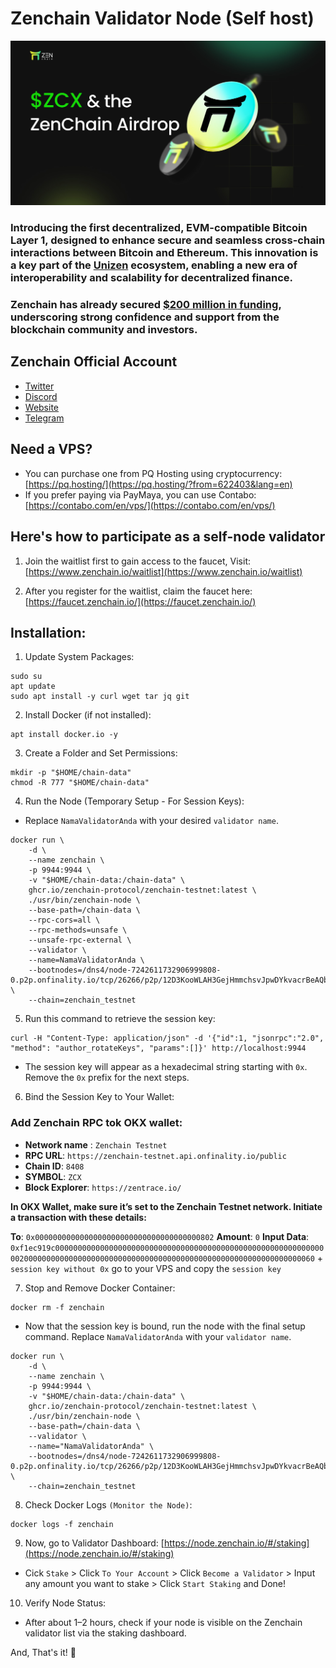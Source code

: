 # Zenchain Validator Node (Self host)


![Banner](https://github.com/SKaaalper/zenchain-validator-node/blob/main/zenchain.jpg)


### **Introducing the first decentralized, EVM-compatible Bitcoin Layer 1, designed to enhance secure and seamless cross-chain interactions between Bitcoin and Ethereum. This innovation is a key part of the [Unizen](https://x.com/unizen_io) ecosystem, enabling a new era of interoperability and scalability for decentralized finance.**


### **Zenchain has already secured [$200 million in funding](https://cryptorank.io/ico/unizen#funding-rounds), underscoring strong confidence and support from the blockchain community and investors.**


## Zenchain Official Account
- [Twitter](https://x.com/zen_chain)
- [Discord](https://discord.com/invite/zenchain)
- [Website](https://www.zenchain.io/)
- [Telegram](https://t.me/ZenchainAnnouncements)


## **Need a VPS?**

- You can purchase one from PQ Hosting using cryptocurrency: [https://pq.hosting/](https://pq.hosting/?from=622403&lang=en)
- If you prefer paying via PayMaya, you can use Contabo: [https://contabo.com/en/vps/](https://contabo.com/en/vps/)


## **Here's how to participate as a self-node validator**

1. Join the waitlist first to gain access to the faucet, Visit: [https://www.zenchain.io/waitlist](https://www.zenchain.io/waitlist)

2. After you register for the waitlist, claim the faucet here: [https://faucet.zenchain.io/](https://faucet.zenchain.io/)

## Installation:

1. Update System Packages:
```
sudo su
apt update
sudo apt install -y curl wget tar jq git
```

2.  Install Docker (if not installed):
```
apt install docker.io -y
```

3. Create a Folder and Set Permissions:
```
mkdir -p "$HOME/chain-data"
chmod -R 777 "$HOME/chain-data"
```

4. Run the Node (Temporary Setup - For Session Keys):

- Replace `NamaValidatorAnda` with your desired `validator name`.
```
docker run \
    -d \
    --name zenchain \
    -p 9944:9944 \
    -v "$HOME/chain-data:/chain-data" \
    ghcr.io/zenchain-protocol/zenchain-testnet:latest \
    ./usr/bin/zenchain-node \
    --base-path=/chain-data \
    --rpc-cors=all \
    --rpc-methods=unsafe \
    --unsafe-rpc-external \
    --validator \
    --name=NamaValidatorAnda \
    --bootnodes=/dns4/node-7242611732906999808-0.p2p.onfinality.io/tcp/26266/p2p/12D3KooWLAH3GejHmmchsvJpwDYkvacrBeAQbJrip5oZSymx5yrE \
    --chain=zenchain_testnet
```

5. Run this command to retrieve the session key:
```
curl -H "Content-Type: application/json" -d '{"id":1, "jsonrpc":"2.0", "method": "author_rotateKeys", "params":[]}' http://localhost:9944
```

- The session key will appear as a hexadecimal string starting with `0x`. Remove the `0x` prefix for the next steps.

6. Bind the Session Key to Your Wallet:

### Add Zenchain RPC tok OKX wallet:

- **Network name** : `Zenchain Testnet`
- **RPC URL**: `https://zenchain-testnet.api.onfinality.io/public`
- **Chain ID**: `8408`
- **SYMBOL**: `ZCX`
- **Block Explorer**: `https://zentrace.io/`

**In OKX Wallet, make sure it’s set to the Zenchain Testnet network. Initiate a transaction with these details:**

**To**: `0x0000000000000000000000000000000000000802`
**Amount**: `0`
**Input Data**: `0xf1ec919c00000000000000000000000000000000000000000000000000000000000000200000000000000000000000000000000000000000000000000000000000000060` + `session key without 0x` go to your VPS and copy the `session key`

7. Stop and Remove Docker Container:
```
docker rm -f zenchain
```

- Now that the session key is bound, run the node with the final setup command. Replace `NamaValidatorAnda` with your `validator name`.

```
docker run \
    -d \
    --name zenchain \
    -p 9944:9944 \
    -v "$HOME/chain-data:/chain-data" \
    ghcr.io/zenchain-protocol/zenchain-testnet:latest \
    ./usr/bin/zenchain-node \
    --base-path=/chain-data \
    --validator \
    --name="NamaValidatorAnda" \
    --bootnodes=/dns4/node-7242611732906999808-0.p2p.onfinality.io/tcp/26266/p2p/12D3KooWLAH3GejHmmchsvJpwDYkvacrBeAQbJrip5oZSymx5yrE \
    --chain=zenchain_testnet
```

8. Check Docker Logs `(Monitor the Node)`:
```
docker logs -f zenchain
```

9. Now, go to Validator Dashboard: [https://node.zenchain.io/#/staking](https://node.zenchain.io/#/staking)

- Cick `Stake` > Click `To Your Account` > Click `Become a Validator` > Input any amount you want to stake > Click `Start Staking` and Done!

10. Verify Node Status:
- After about 1–2 hours, check if your node is visible on the Zenchain validator list via the staking dashboard.

And, That's it! 🚀



